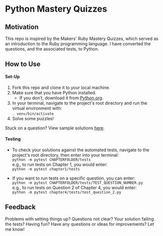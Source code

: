 # Python Mastery Quizzes

## Motivation
This repo is inspired by the Makers' Ruby Mastery Quizzes, which served as an introduction to the Ruby programming language. I have converted the questions, and the associated tests, to Python.

## How to Use 
#### Set-Up
1. Fork this repo and clone it to your local machine.
2. Make sure that you have Python installed.
    * If you don't, download it from [Python.org](https://www.python.org/).
3. In your terminal, navigate to the project's root directory and run the virtual environment with:  
    `. venv/bin/activate`
4. Solve some puzzles!

Stuck on a question? View sample solutions [here](https://github.com/marcusventin/python-mastery-quizzes-solutions).

#### Testing
* To check your solutions against the automated tests, navigate to the project's root directory, then enter into your terminal:  
  `python -m pytest CHAPTERFOLDER/tests`  
  e.g., to run tests on Chapter 1, you would enter:  
  `python -m pytest chapter1/tests`  

* If you want to run tests on a specific question, you can enter:  
    `python -m pytest CHAPTERFOLDER/tests/TEST_QUESTION_NUMBER.py`  
  e.g., to run tests on Question 2 of Chapter 4, you would enter:  
    `python -m pytest chapter4/tests/test_question_2.py`  


## Feedback
Problems with setting things up? Questions not clear? Your solution failing the tests? Having fun? Have any questions or ideas for improvements? Let me know!
